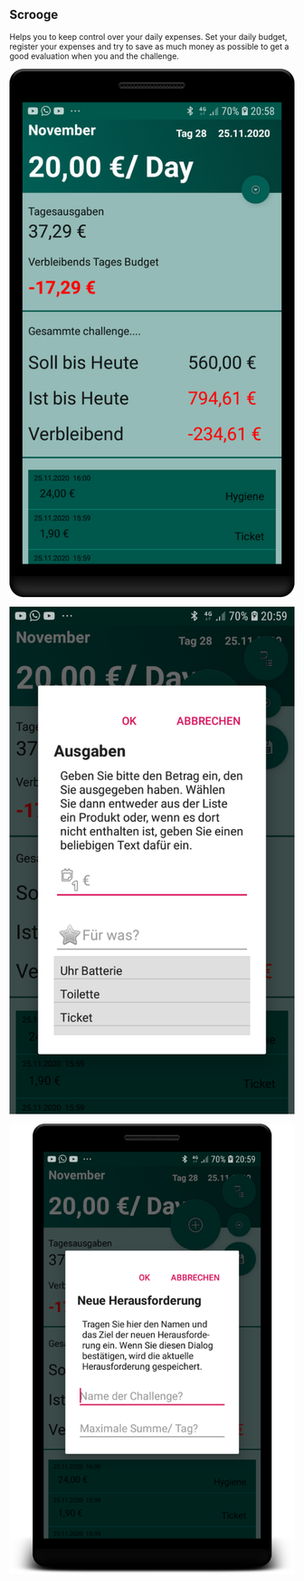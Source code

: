 Scrooge
--
Helps you to keep control over your daily expenses. Set your daily budget, register your expenses and try to save as much money as possible to get a good evaluation when you and the challenge.


![](Shot_1.png)

![](Shot_2.png)

![](Shot_3.png)
